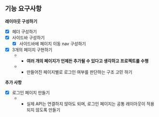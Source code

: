 ## 기능 요구사항

**레이아웃 구성하기**

- [x] 헤더 구성하기
- [x] 사이드바 구성하기
  - [x] 사이드바에 페이지 이동 nav 구성하기
- [x] 3개의 페이지 구현하기
  - - **여러 개의 페이지가 언제든 추가될 수 있다고 생각하고 프로젝트를 수행**
  - - 만들어진 페이지별로 로그인 여부를 판단하는 구조 고민 하기

**추가 사항**

- [x] 로그인 페이지 만들기
  - - 실제 API는 연결하지 않아도 되며, 로그인 페이지는 공통 레이아웃이 적용 되지 않도록 만들기

